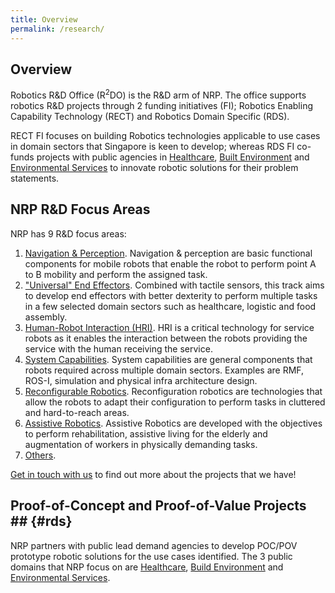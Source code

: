 ```yaml
---
title: Overview
permalink: /research/
---
```

## Overview  
Robotics R&D Office (R<sup>2</sup>DO) is the R&D arm of NRP. The office supports robotics R&D projects through 2 funding initiatives (FI); Robotics Enabling Capability Technology (RECT) and Robotics Domain Specific (RDS).

RECT FI focuses on building Robotics technologies applicable to use cases in domain sectors that Singapore is keen to develop; whereas RDS FI co-funds projects with public agencies in [Healthcare](/research/healthcare/), [Built Environment](/research/built-environment/) and [Environmental Services](/research/environment/) to innovate robotic solutions for their problem statements.
  
## NRP R&D Focus Areas

NRP has 9 R&D focus areas:

1. [Navigation & Perception](/research/nav-per/).
Navigation & perception are basic functional components for mobile robots that enable the robot to perform point A to B mobility and perform the assigned task.
2. ["Universal" End Effectors](/research/uni-end/).
Combined with tactile sensors, this track aims to develop end effectors with better dexterity to perform multiple tasks in a few selected domain sectors such as healthcare, logistic and food assembly.
3. [Human-Robot Interaction (HRI)](/research/hri/).
HRI is a critical technology for service robots as it enables the interaction between the robots providing the service with the human receiving the service.
4. [System Capabilities](/research/syscap/).
System capabilities are general components that robots required across multiple domain sectors. Examples are RMF, ROS-I, simulation and physical infra architecture design.
5. [Reconfigurable Robotics](/research/rec/).
Reconfiguration robotics are technologies that allow the robots to adapt their configuration to perform tasks in cluttered and hard-to-reach areas.
6. [Assistive Robotics](/research/assistive/).
Assistive Robotics are developed with the objectives to perform rehabilitation, assistive living for the elderly and augmentation of workers in physically demanding tasks.
7. [Others](/research/others/).
  
[Get in touch with us](/contact-us/) to find out more about the projects that we have!

## Proof-of-Concept and Proof-of-Value Projects ## {#rds}
NRP partners with public lead demand agencies to develop POC/POV prototype robotic solutions for the use cases identified. The 3 public domains that NRP focus on are [Healthcare](/research/healthcare/), [Build Environment](/research/built-environment/) and [Environmental Services](/research/environment/).